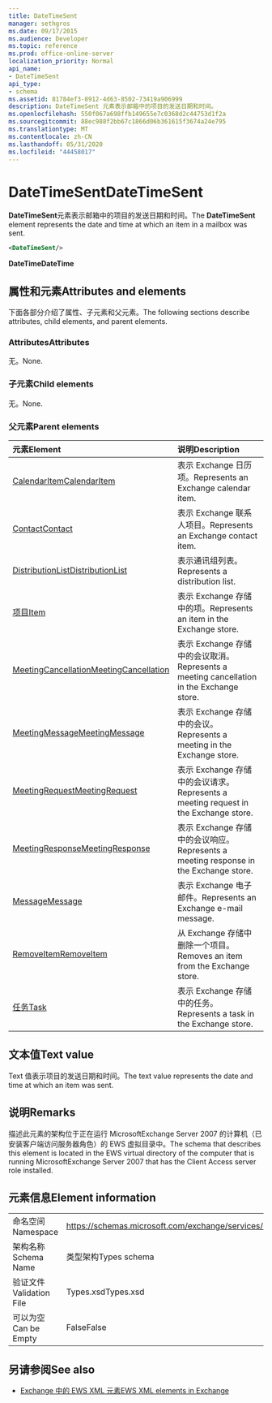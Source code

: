 ```yaml
---
title: DateTimeSent
manager: sethgros
ms.date: 09/17/2015
ms.audience: Developer
ms.topic: reference
ms.prod: office-online-server
localization_priority: Normal
api_name:
- DateTimeSent
api_type:
- schema
ms.assetid: 81784ef3-8912-4d63-8502-73419a906999
description: DateTimeSent 元素表示邮箱中的项目的发送日期和时间。
ms.openlocfilehash: 550f067a698ffb149655e7c0368d2c44753d1f2a
ms.sourcegitcommit: 88ec988f2bb67c1866d06b361615f3674a24e795
ms.translationtype: MT
ms.contentlocale: zh-CN
ms.lasthandoff: 05/31/2020
ms.locfileid: "44458017"
---
```

# <a name="datetimesent"></a><span data-ttu-id="70161-103">DateTimeSent</span><span class="sxs-lookup"><span data-stu-id="70161-103">DateTimeSent</span></span>

<span data-ttu-id="70161-104">**DateTimeSent**元素表示邮箱中的项目的发送日期和时间。</span><span class="sxs-lookup"><span data-stu-id="70161-104">The **DateTimeSent** element represents the date and time at which an item in a mailbox was sent.</span></span> 
  
```xml
<DateTimeSent/>
```

<span data-ttu-id="70161-105">**DateTime**</span><span class="sxs-lookup"><span data-stu-id="70161-105">**DateTime**</span></span>

## <a name="attributes-and-elements"></a><span data-ttu-id="70161-106">属性和元素</span><span class="sxs-lookup"><span data-stu-id="70161-106">Attributes and elements</span></span>

<span data-ttu-id="70161-107">下面各部分介绍了属性、子元素和父元素。</span><span class="sxs-lookup"><span data-stu-id="70161-107">The following sections describe attributes, child elements, and parent elements.</span></span>
  
### <a name="attributes"></a><span data-ttu-id="70161-108">Attributes</span><span class="sxs-lookup"><span data-stu-id="70161-108">Attributes</span></span>

<span data-ttu-id="70161-109">无。</span><span class="sxs-lookup"><span data-stu-id="70161-109">None.</span></span>
  
### <a name="child-elements"></a><span data-ttu-id="70161-110">子元素</span><span class="sxs-lookup"><span data-stu-id="70161-110">Child elements</span></span>

<span data-ttu-id="70161-111">无。</span><span class="sxs-lookup"><span data-stu-id="70161-111">None.</span></span>
  
### <a name="parent-elements"></a><span data-ttu-id="70161-112">父元素</span><span class="sxs-lookup"><span data-stu-id="70161-112">Parent elements</span></span>

|<span data-ttu-id="70161-113">**元素**</span><span class="sxs-lookup"><span data-stu-id="70161-113">**Element**</span></span>|<span data-ttu-id="70161-114">**说明**</span><span class="sxs-lookup"><span data-stu-id="70161-114">**Description**</span></span>|
|:-----|:-----|
|[<span data-ttu-id="70161-115">CalendarItem</span><span class="sxs-lookup"><span data-stu-id="70161-115">CalendarItem</span></span>](calendaritem.md) <br/> |<span data-ttu-id="70161-116">表示 Exchange 日历项。</span><span class="sxs-lookup"><span data-stu-id="70161-116">Represents an Exchange calendar item.</span></span>  <br/> |
|[<span data-ttu-id="70161-117">Contact</span><span class="sxs-lookup"><span data-stu-id="70161-117">Contact</span></span>](contact.md) <br/> |<span data-ttu-id="70161-118">表示 Exchange 联系人项目。</span><span class="sxs-lookup"><span data-stu-id="70161-118">Represents an Exchange contact item.</span></span>  <br/> |
|[<span data-ttu-id="70161-119">DistributionList</span><span class="sxs-lookup"><span data-stu-id="70161-119">DistributionList</span></span>](distributionlist.md) <br/> |<span data-ttu-id="70161-120">表示通讯组列表。</span><span class="sxs-lookup"><span data-stu-id="70161-120">Represents a distribution list.</span></span>  <br/> |
|[<span data-ttu-id="70161-121">项目</span><span class="sxs-lookup"><span data-stu-id="70161-121">Item</span></span>](item.md) <br/> |<span data-ttu-id="70161-122">表示 Exchange 存储中的项。</span><span class="sxs-lookup"><span data-stu-id="70161-122">Represents an item in the Exchange store.</span></span>  <br/> |
|[<span data-ttu-id="70161-123">MeetingCancellation</span><span class="sxs-lookup"><span data-stu-id="70161-123">MeetingCancellation</span></span>](meetingcancellation.md) <br/> |<span data-ttu-id="70161-124">表示 Exchange 存储中的会议取消。</span><span class="sxs-lookup"><span data-stu-id="70161-124">Represents a meeting cancellation in the Exchange store.</span></span>  <br/> |
|[<span data-ttu-id="70161-125">MeetingMessage</span><span class="sxs-lookup"><span data-stu-id="70161-125">MeetingMessage</span></span>](meetingmessage.md) <br/> |<span data-ttu-id="70161-126">表示 Exchange 存储中的会议。</span><span class="sxs-lookup"><span data-stu-id="70161-126">Represents a meeting in the Exchange store.</span></span>  <br/> |
|[<span data-ttu-id="70161-127">MeetingRequest</span><span class="sxs-lookup"><span data-stu-id="70161-127">MeetingRequest</span></span>](meetingrequest.md) <br/> |<span data-ttu-id="70161-128">表示 Exchange 存储中的会议请求。</span><span class="sxs-lookup"><span data-stu-id="70161-128">Represents a meeting request in the Exchange store.</span></span>  <br/> |
|[<span data-ttu-id="70161-129">MeetingResponse</span><span class="sxs-lookup"><span data-stu-id="70161-129">MeetingResponse</span></span>](meetingresponse.md) <br/> |<span data-ttu-id="70161-130">表示 Exchange 存储中的会议响应。</span><span class="sxs-lookup"><span data-stu-id="70161-130">Represents a meeting response in the Exchange store.</span></span>  <br/> |
|[<span data-ttu-id="70161-131">Message</span><span class="sxs-lookup"><span data-stu-id="70161-131">Message</span></span>](message-ex15websvcsotherref.md) <br/> |<span data-ttu-id="70161-132">表示 Exchange 电子邮件。</span><span class="sxs-lookup"><span data-stu-id="70161-132">Represents an Exchange e-mail message.</span></span>  <br/> |
|[<span data-ttu-id="70161-133">RemoveItem</span><span class="sxs-lookup"><span data-stu-id="70161-133">RemoveItem</span></span>](removeitem.md) <br/> |<span data-ttu-id="70161-134">从 Exchange 存储中删除一个项目。</span><span class="sxs-lookup"><span data-stu-id="70161-134">Removes an item from the Exchange store.</span></span>  <br/> |
|[<span data-ttu-id="70161-135">任务</span><span class="sxs-lookup"><span data-stu-id="70161-135">Task</span></span>](task.md) <br/> |<span data-ttu-id="70161-136">表示 Exchange 存储中的任务。</span><span class="sxs-lookup"><span data-stu-id="70161-136">Represents a task in the Exchange store.</span></span>  <br/> |
   
## <a name="text-value"></a><span data-ttu-id="70161-137">文本值</span><span class="sxs-lookup"><span data-stu-id="70161-137">Text value</span></span>

<span data-ttu-id="70161-138">Text 值表示项目的发送日期和时间。</span><span class="sxs-lookup"><span data-stu-id="70161-138">The text value represents the date and time at which an item was sent.</span></span>
  
## <a name="remarks"></a><span data-ttu-id="70161-139">说明</span><span class="sxs-lookup"><span data-stu-id="70161-139">Remarks</span></span>

<span data-ttu-id="70161-140">描述此元素的架构位于正在运行 MicrosoftExchange Server 2007 的计算机（已安装客户端访问服务器角色）的 EWS 虚拟目录中。</span><span class="sxs-lookup"><span data-stu-id="70161-140">The schema that describes this element is located in the EWS virtual directory of the computer that is running MicrosoftExchange Server 2007 that has the Client Access server role installed.</span></span>
  
## <a name="element-information"></a><span data-ttu-id="70161-141">元素信息</span><span class="sxs-lookup"><span data-stu-id="70161-141">Element information</span></span>

|||
|:-----|:-----|
|<span data-ttu-id="70161-142">命名空间</span><span class="sxs-lookup"><span data-stu-id="70161-142">Namespace</span></span>  <br/> |https://schemas.microsoft.com/exchange/services/2006/types  <br/> |
|<span data-ttu-id="70161-143">架构名称</span><span class="sxs-lookup"><span data-stu-id="70161-143">Schema Name</span></span>  <br/> |<span data-ttu-id="70161-144">类型架构</span><span class="sxs-lookup"><span data-stu-id="70161-144">Types schema</span></span>  <br/> |
|<span data-ttu-id="70161-145">验证文件</span><span class="sxs-lookup"><span data-stu-id="70161-145">Validation File</span></span>  <br/> |<span data-ttu-id="70161-146">Types.xsd</span><span class="sxs-lookup"><span data-stu-id="70161-146">Types.xsd</span></span>  <br/> |
|<span data-ttu-id="70161-147">可以为空</span><span class="sxs-lookup"><span data-stu-id="70161-147">Can be Empty</span></span>  <br/> |<span data-ttu-id="70161-148">False</span><span class="sxs-lookup"><span data-stu-id="70161-148">False</span></span>  <br/> |
   
## <a name="see-also"></a><span data-ttu-id="70161-149">另请参阅</span><span class="sxs-lookup"><span data-stu-id="70161-149">See also</span></span>

- [<span data-ttu-id="70161-150">Exchange 中的 EWS XML 元素</span><span class="sxs-lookup"><span data-stu-id="70161-150">EWS XML elements in Exchange</span></span>](ews-xml-elements-in-exchange.md)

